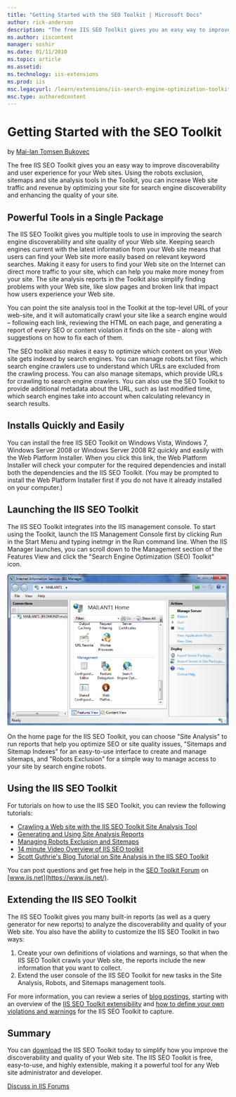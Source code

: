 ```yaml
---
title: "Getting Started with the SEO Toolkit | Microsoft Docs"
author: rick-anderson
description: "The free IIS SEO Toolkit gives you an easy way to improve discoverability and user experience for your Web sites. Using the robots exclusion, sitemaps and si..."
ms.author: iiscontent
manager: soshir
ms.date: 01/11/2010
ms.topic: article
ms.assetid: 
ms.technology: iis-extensions
ms.prod: iis
msc.legacyurl: /learn/extensions/iis-search-engine-optimization-toolkit/getting-started-with-the-seo-toolkit
msc.type: authoredcontent
---
```

Getting Started with the SEO Toolkit
====================
by [Mai-lan Tomsen Bukovec](https://twitter.com/mailant)

The free IIS SEO Toolkit gives you an easy way to improve discoverability and user experience for your Web sites. Using the robots exclusion, sitemaps and site analysis tools in the Toolkit, you can increase Web site traffic and revenue by optimizing your site for search engine discoverability and enhancing the quality of your site.

## Powerful Tools in a Single Package

The IIS SEO Toolkit gives you multiple tools to use in improving the search engine discoverability and site quality of your Web site. Keeping search engines current with the latest information from your Web site means that users can find your Web site more easily based on relevant keyword searches. Making it easy for users to find your Web site on the Internet can direct more traffic to your site, which can help you make more money from your site. The site analysis reports in the Toolkit also simplify finding problems with your Web site, like slow pages and broken link that impact how users experience your Web site.

You can point the site analysis tool in the Toolkit at the top-level URL of your web-site, and it will automatically crawl your site like a search engine would – following each link, reviewing the HTML on each page, and generating a report of every SEO or content violation it finds on the site - along with suggestions on how to fix each of them.

The SEO toolkit also makes it easy to optimize which content on your Web site gets indexed by search engines. You can manage robots.txt files, which search engine crawlers use to understand which URLs are excluded from the crawling process. You can also manage sitemaps, which provide URLs for crawling to search engine crawlers. You can also use the SEO Toolkit to provide additional metadata about the URL, such as last modified time, which search engines take into account when calculating relevancy in search results.

## Installs Quickly and Easily

You can install the free IIS SEO Toolkit on Windows Vista, Windows 7, Windows Server 2008 or Windows Server 2008 R2 quickly and easily with the Web Platform Installer. When you click this link, the Web Platform Installer will check your computer for the required dependencies and install both the dependencies and the IIS SEO Toolkit. (You may be prompted to install the Web Platform Installer first if you do not have it already installed on your computer.)

## Launching the IIS SEO Toolkit

The IIS SEO Toolkit integrates into the IIS management console. To start using the Toolkit, launch the IIS Management Console first by clicking Run in the Start Menu and typing inetmgr in the Run command line. When the IIS Manager launches, you can scroll down to the Management section of the Features View and click the "Search Engine Optimization (SEO) Toolkit" icon.

[![](getting-started-with-the-seo-toolkit/_static/image2.png)](getting-started-with-the-seo-toolkit/_static/image1.png)

On the home page for the IIS SEO Toolkit, you can choose "Site Analysis" to run reports that help you optimize SEO or site quality issues, "Sitemaps and Sitemap Indexes" for an easy-to-use interface to create and manage sitemaps, and "Robots Exclusion" for a simple way to manage access to your site by search engine robots.

## Using the IIS SEO Toolkit

For tutorials on how to use the IIS SEO Toolkit, you can review the following tutorials:

- [Crawling a Web site with the IIS SEO Toolkit Site Analysis Tool](using-site-analysis-to-crawl-a-web-site.md)
- [Generating and Using Site Analysis Reports](understanding-site-analysis-reports.md)
- [Managing Robots Exclusion and Sitemaps](managing-robotstxt-and-sitemap-files.md)
- [14 minute Video Overview of IIS SEO toolkit](iis-site-analysis-video-walkthrough.md)
- [Scott Guthrie's Blog Tutorial on Site Analysis in the IIS SEO Toolkit](https://weblogs.asp.net/scottgu/archive/2009/06/03/iis-search-engine-optimization-toolkit.aspx)

You can post questions and get free help in the [SEO Toolkit Forum](https://forums.iis.net/1162.aspx) on [www.iis.net](https://www.iis.net/).

## Extending the IIS SEO Toolkit

The IIS SEO Toolkit gives you many built-in reports (as well as a query generator for new reports) to analyze the discoverability and quality of your Web site. You also have the ability to customize the IIS SEO Toolkit in two ways:

1. Create your own definitions of violations and warnings, so that when the IIS SEO Toolkit crawls your Web site, the reports include the new information that you want to collect.
2. Extend the user console of the IIS SEO Toolkit for new tasks in the Site Analysis, Robots, and Sitemaps management tools.

For more information, you can review a series of [blog postings](https://blogs.iis.net/carlosag/default.aspx "blog postings"), starting with an overview of the [IIS SEO Toolkit extensibility](https://blogs.iis.net/carlosag/archive/2009/11/23/iis-seo-toolkit-extensibility.aspx) and [how to define your own violations and warnings](https://blogs.iis.net/carlosag/archive/2009/11/23/iis-seo-toolkit-crawler-module-extensibility.aspx) for the IIS SEO Toolkit to capture.

## Summary

You can [download](https://www.microsoft.com/web/page.aspx?templang=en-us&amp;chunkfile=seo.html) the IIS SEO Toolkit today to simplify how you improve the discoverability and quality of your Web site. The IIS SEO Toolkit is free, easy-to-use, and highly extensible, making it a powerful tool for any Web site administrator and developer.

[Discuss in IIS Forums](https://forums.iis.net/1162.aspx)